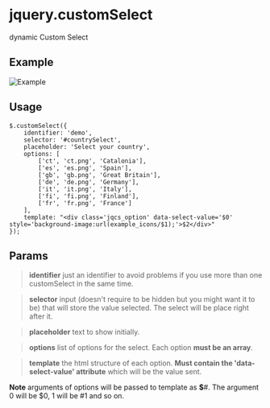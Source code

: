 # jquery.customSelect
dynamic Custom Select

## Example
![Example](https://shurimages.com/u/hoNqEOI6ji.png)

## Usage

```
$.customSelect({
	identifier: 'demo',
	selector: '#countrySelect',
	placeholder: 'Select your country',
	options: [
		['ct', 'ct.png', 'Catalonia'],
		['es', 'es.png', 'Spain'],
		['gb', 'gb.png', 'Great Britain'],
		['de', 'de.png', 'Germany'],
		['it', 'it.png', 'Italy'],
		['fi', 'fi.png', 'Finland'],
		['fr', 'fr.png', 'France']
	],
	template: "<div class='jqcs_option' data-select-value='$0' style='background-image:url(example_icons/$1);'>$2</div>"
});
```


## Params

> **identifier** just an identifier to avoid problems if you use more than one customSelect in the same time.

> **selector** input (doesn't require to be hidden but you might want it to be) that will store the value selected. The select will be place right after it.

> **placeholder** text to show initially.

> **options** list of options for the select. Each option **must be an array**.

> **template** the html structure of each option. **Must contain the 'data-select-value' attribute** which will be the value sent.

**Note** arguments of options will be passed to template as **$**#. The argument 0 will be $0, 1 will be #1 and so on.
